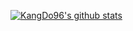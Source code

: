 [![KangDo96's github stats](https://github-readme-stats.vercel.app/api?username=KangDo96&count_private=true&show_icons=true&langs_count=10&layout=compact)](https://github.com/KangDo96)
